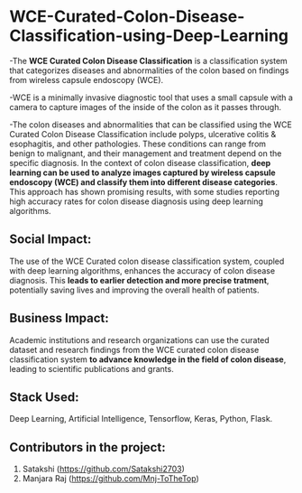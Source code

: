 # WCE-Curated-Colon-Disease-Classification-using-Deep-Learning
-The **WCE Curated Colon Disease Classification** is a classification system that categorizes diseases and abnormalities of the colon based on findings from wireless capsule endoscopy (WCE).

-WCE is a minimally invasive diagnostic tool that uses a small capsule with a camera to capture images of the inside of the colon as it passes through.

-The colon diseases and abnormalities that can be classified using the WCE Curated Colon Disease Classification include polyps, ulcerative colitis & esophagitis, and other pathologies. These conditions can range from benign to malignant, and their management and treatment depend on the specific diagnosis. In the context of colon disease classification, **deep learning can be used to analyze images captured by wireless capsule endoscopy (WCE) and classify them into different disease categories**. This approach has shown promising results, with some studies reporting high accuracy rates for colon disease diagnosis using deep learning algorithms.

## Social Impact: 
The use of the WCE Curated colon disease classification system, coupled with deep learning algorithms, enhances the accuracy of colon disease diagnosis. This **leads to earlier detection and more precise tratment**, potentially saving lives and improving the overall health of patients.

## Business Impact: 
Academic institutions and research organizations can use the curated dataset and research findings from the WCE curated colon disease classification system **to advance knowledge in the field of colon disease**, leading to scientific publications and grants.
  
## Stack Used: 
Deep Learning, Artificial Intelligence, Tensorflow, Keras, Python, Flask.

## Contributors in the project:
1. Satakshi (https://github.com/Satakshi2703)
2. Manjara Raj (https://github.com/Mnj-ToTheTop)
